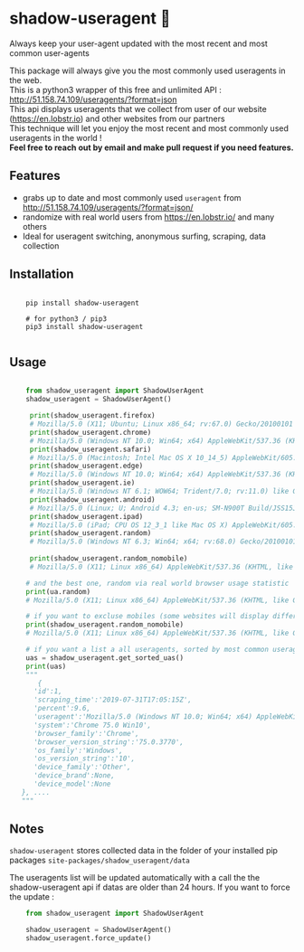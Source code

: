 shadow-useragent 👻
==============

Always keep your user-agent updated with the most recent and most common user-agents

This package will always give you the most commonly used useragents in the web.  
This is a python3 wrapper of this free and unlimited API : <http://51.158.74.109/useragents/?format=json>  
This api displays useragents that we collect from user of our website (<https://en.lobstr.io>) and other websites from our partners  
This technique will let you  enjoy the most recent and most commonly used useragents in the world !  
**Feel free to reach out by email and make pull request if you need features.**


Features
------------

* grabs up to date and most commonly used ``useragent`` from <http://51.158.74.109/useragents/?format=json/>
* randomize with real world users from <https://en.lobstr.io/> and many others
* Ideal for useragent switching, anonymous surfing, scraping, data collection

Installation
------------

```shell

    pip install shadow-useragent
    
    # for python3 / pip3
    pip3 install shadow-useragent
    
```

Usage
-----
```python

    from shadow_useragent import ShadowUserAgent
    shadow_useragent = ShadowUserAgent()

     print(shadow_useragent.firefox)
     # Mozilla/5.0 (X11; Ubuntu; Linux x86_64; rv:67.0) Gecko/20100101 Firefox/67.0
     print(shadow_useragent.chrome)
     # Mozilla/5.0 (Windows NT 10.0; Win64; x64) AppleWebKit/537.36 (KHTML, like Gecko) Chrome/74.0.3729.169 Safari/537.36
     print(shadow_useragent.safari)
     # Mozilla/5.0 (Macintosh; Intel Mac OS X 10_14_5) AppleWebKit/605.1.15 (KHTML, like Gecko) Version/12.1.1 Safari/605.1.15
     print(shadow_useragent.edge)
     # Mozilla/5.0 (Windows NT 10.0; Win64; x64) AppleWebKit/537.36 (KHTML, like Gecko) Chrome/64.0.3282.140 Safari/537.36 Edge/17.17134
     print(shadow_useragent.ie)
     # Mozilla/5.0 (Windows NT 6.1; WOW64; Trident/7.0; rv:11.0) like Gecko
     print(shadow_useragent.android)
     # Mozilla/5.0 (Linux; U; Android 4.3; en-us; SM-N900T Build/JSS15J) AppleWebKit/534.30 (KHTML, like Gecko) Version/4.0 Mobile Safari/534.30
     print(shadow_useragent.ipad)
     # Mozilla/5.0 (iPad; CPU OS 12_3_1 like Mac OS X) AppleWebKit/605.1.15 (KHTML, like Gecko) Version/12.1.1 Mobile/15E148 Safari/604.1
     print(shadow_useragent.random)
     # Mozilla/5.0 (Windows NT 6.3; Win64; x64; rv:68.0) Gecko/20100101 Firefox/68.0
     
     print(shadow_useragent.random_nomobile)
     # Mozilla/5.0 (X11; Linux x86_64) AppleWebKit/537.36 (KHTML, like Gecko) Chrome/75.0.3770.90 Safari/537.36

    # and the best one, random via real world browser usage statistic
    print(ua.random)
    # Mozilla/5.0 (X11; Linux x86_64) AppleWebKit/537.36 (KHTML, like Gecko) Chrome/75.0.3770.90 Safari/537.36

    # if you want to excluse mobiles (some websites will display different pages)
    print(shadow_useragent.random_nomobile)
    # Mozilla/5.0 (X11; Linux x86_64) AppleWebKit/537.36 (KHTML, like Gecko) Chrome/75.0.3770.90 Safari/537.36

    # if you want a list a all useragents, sorted by most common useragent
    uas = shadow_useragent.get_sorted_uas()
    print(uas)
    """
       {
      'id':1,
      'scraping_time':'2019-07-31T17:05:15Z',
      'percent':9.6,
      'useragent':'Mozilla/5.0 (Windows NT 10.0; Win64; x64) AppleWebKit/537.36 (KHTML, like Gecko) Chrome/75.0.3770.100 Safari/537.36',
      'system':'Chrome 75.0 Win10',
      'browser_family':'Chrome',
      'browser_version_string':'75.0.3770',
      'os_family':'Windows',
      'os_version_string':'10',
      'device_family':'Other',
      'device_brand':None,
      'device_model':None
   }, ....
   """
```

Notes
-----


``shadow-useragent`` stores collected data in the folder of your installed pip packages ``site-packages/shadow_useragent/data``  

The useragents list will be updated automatically with a call the the shadow-useragent api if datas are older than 24 hours. 
If you want to force the update :

```python
    from shadow_useragent import ShadowUserAgent

    shadow_useragent = ShadowUserAgent()
    shadow_useragent.force_update()
```

